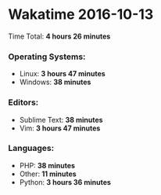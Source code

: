 # Wakatime 2016-10-13

Time Total: **4 hours 26 minutes**

### Operating Systems:
- Linux: **3 hours 47 minutes** 
- Windows: **38 minutes** 

### Editors:
- Sublime Text: **38 minutes** 
- Vim: **3 hours 47 minutes** 

### Languages:
- PHP: **38 minutes** 
- Other: **11 minutes** 
- Python: **3 hours 36 minutes** 

